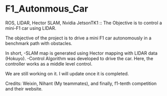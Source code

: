 # F1_Autonmous_Car
ROS, LIDAR, Hector SLAM, Nvidia JetsonTK1 :: The Objective is to control a mini-F1 car using LIDAR. 

The objective of the project is to drive a mini F1 car autonomously in a benchmark path with obstacles. 

In short,
-SLAM map is generated using Hector mapping with LIDAR data (Hokuyo).
-Control Algorithm was developed to drive the car. Here, the controller works as a middle level control. 
 

We are still working on it. I will update once it is completed.

Credits: Weixin, Nihant (My teammates), and finally, f1-tenth competition and their website.

